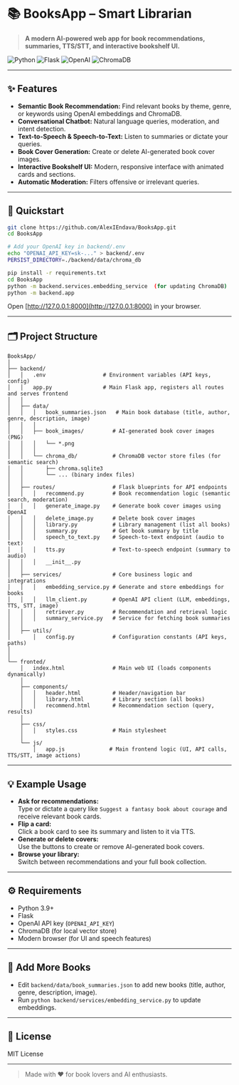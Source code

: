 # 📚 BooksApp – Smart Librarian

> **A modern AI-powered web app for book recommendations, summaries, TTS/STT, and interactive bookshelf UI.**

![Python](https://img.shields.io/badge/python-3.9%2B-blue?logo=python)
![Flask](https://img.shields.io/badge/flask-web%20app-lightgrey?logo=flask)
![OpenAI](https://img.shields.io/badge/openai-embeddings%20%7C%20chat-green?logo=openai)
![ChromaDB](https://img.shields.io/badge/chromadb-vector%20store-orange?logo=databricks)

---

## ✨ Features

- **Semantic Book Recommendation:** Find relevant books by theme, genre, or keywords using OpenAI embeddings and ChromaDB.
- **Conversational Chatbot:** Natural language queries, moderation, and intent detection.
- **Text-to-Speech & Speech-to-Text:** Listen to summaries or dictate your queries.
- **Book Cover Generation:** Create or delete AI-generated book cover images.
- **Interactive Bookshelf UI:** Modern, responsive interface with animated cards and sections.
- **Automatic Moderation:** Filters offensive or irrelevant queries.

---

## 🚀 Quickstart

```bash
git clone https://github.com/AlexIEndava/BooksApp.git
cd BooksApp

# Add your OpenAI key in backend/.env
echo "OPENAI_API_KEY=sk-..." > backend/.env
PERSIST_DIRECTORY=./backend/data/chroma_db

pip install -r requirements.txt
cd BooksApp
python -m backend.services.embedding_service  (for updating ChromaDB)
python -m backend.app
```

Open [http://127.0.0.1:8000](http://127.0.0.1:8000) in your browser.

---

## 🗂️ Project Structure

```
BooksApp/
│
├── backend/
│   │   .env                  # Environment variables (API keys, config)
│   │   app.py                # Main Flask app, registers all routes and serves frontend
│   │
│   ├── data/
│   │   │   book_summaries.json   # Main book database (title, author, genre, description, image)
│   │   │
│   │   ├── book_images/         # AI-generated book cover images (PNG)
│   │   │   └── *.png
│   │   │
│   │   └── chroma_db/           # ChromaDB vector store files (for semantic search)
│   │       ├── chroma.sqlite3
│   │       └── ... (binary index files)
│   │
│   ├── routes/                  # Flask blueprints for API endpoints
│   │   │   recommend.py         # Book recommendation logic (semantic search, moderation)
│   │   │   generate_image.py    # Generate book cover images using OpenAI
│   │   │   delete_image.py      # Delete book cover images
│   │   │   library.py           # Library management (list all books)
│   │   │   summary.py           # Get book summary by title
│   │   │   speech_to_text.py    # Speech-to-text endpoint (audio to text)
│   │   │   tts.py               # Text-to-speech endpoint (summary to audio)
│   │   │   __init__.py
│   │
│   ├── services/                # Core business logic and integrations
│   │   │   embedding_service.py # Generate and store embeddings for books
│   │   │   llm_client.py        # OpenAI API client (LLM, embeddings, TTS, STT, image)
│   │   │   retriever.py         # Recommendation and retrieval logic
│   │   │   summary_service.py   # Service for fetching book summaries
│   │
│   ├── utils/
│       │   config.py            # Configuration constants (API keys, paths)
│   
│
└── fronted/
    │   index.html               # Main web UI (loads components dynamically)
    │
    ├── components/
    │   │   header.html          # Header/navigation bar
    │   │   library.html         # Library section (all books)
    │   │   recommend.html       # Recommendation section (query, results)
    │
    ├── css/
    │   │   styles.css           # Main stylesheet
    │
    └── js/
        │   app.js              # Main frontend logic (UI, API calls, TTS/STT, image actions)
```

---

## 💡 Example Usage

- **Ask for recommendations:**  
  Type or dictate a query like `Suggest a fantasy book about courage` and receive relevant book cards.
- **Flip a card:**  
  Click a book card to see its summary and listen to it via TTS.
- **Generate or delete covers:**  
  Use the buttons to create or remove AI-generated book covers.
- **Browse your library:**  
  Switch between recommendations and your full book collection.

---

## ⚙️ Requirements

- Python 3.9+
- Flask
- OpenAI API key (`OPENAI_API_KEY`)
- ChromaDB (for local vector store)
- Modern browser (for UI and speech features)

---

## 📖 Add More Books

- Edit `backend/data/book_summaries.json` to add new books (title, author, genre, description, image).
- Run `python backend/services/embedding_service.py` to update embeddings.

---

## 📝 License

MIT License

---

> Made with ❤️ for book lovers and AI enthusiasts.
